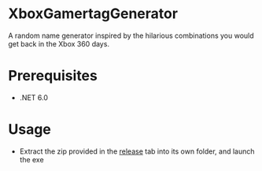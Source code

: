 # XboxGamertagGenerator
A random name generator inspired by the hilarious combinations you would get back in the Xbox 360 days.

# Prerequisites
- .NET 6.0

# Usage
- Extract the zip provided in the [release](https://github.com/ujicos/XboxGamertagGenerator/releases/tag/Release) tab into its own folder, and launch the exe
